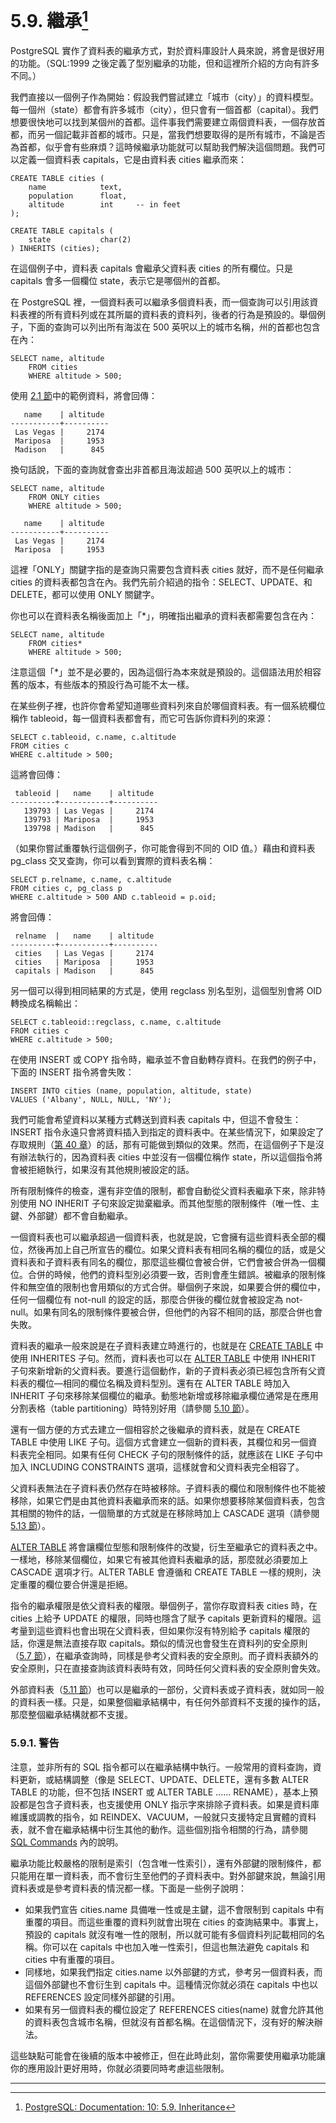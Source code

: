 # 5.9. 繼承[^1]

PostgreSQL 實作了資料表的繼承方式，對於資料庫設計人員來說，將會是很好用的功能。（SQL:1999 之後定義了型別繼承的功能，但和這裡所介紹的方向有許多不同。）

我們直接以一個例子作為開始：假設我們嘗試建立「城市（city）」的資料模型。每一個州（state）都會有許多城市（city），但只會有一個首都（capital）。我們想要很快地可以找到某個州的首都。這件事我們需要建立兩個資料表，一個存放首都，而另一個記載非首都的城市。只是，當我們想要取得的是所有城市，不論是否為首都，似乎會有些麻煩？這時候繼承功能就可以幫助我們解決這個問題。我們可以定義一個資料表 capitals，它是由資料表 cities 繼承而來：

```
CREATE TABLE cities (
    name            text,
    population      float,
    altitude        int     -- in feet
);

CREATE TABLE capitals (
    state           char(2)
) INHERITS (cities);
```

在這個例子中，資料表 capitals 會繼承父資料表 cities 的所有欄位。只是 capitals 會多一個欄位 state，表示它是哪個州的首都。

在 PostgreSQL 裡，一個資料表可以繼承多個資料表，而一個查詢可以引用該資料表裡的所有資料列或在其所屬的資料表的資料列，後者的行為是預設的。舉個例子，下面的查詢可以列出所有海沷在 500 英呎以上的城市名稱，州的首都也包含在內：

```
SELECT name, altitude
    FROM cities
    WHERE altitude > 500;
```

使用 [2.1 節](/the-sql-language/21-introduction.md)中的範例資料，將會回傳：

```
   name    | altitude
-----------+----------
 Las Vegas |     2174
 Mariposa  |     1953
 Madison   |      845
```

換句話說，下面的查詢就會查出非首都且海沷超過 500 英呎以上的城市：

```
SELECT name, altitude
    FROM ONLY cities
    WHERE altitude > 500;

   name    | altitude
-----------+----------
 Las Vegas |     2174
 Mariposa  |     1953
```

這裡「ONLY」關鍵字指的是查詢只需要包含資料表 cities 就好，而不是任何繼承 cities 的資料表都包含在內。我們先前介紹過的指令：SELECT、UPDATE、和 DELETE，都可以使用 ONLY 關鍵字。

你也可以在資料表名稱後面加上「\*」，明確指出繼承的資料表都需要包含在內：

```
SELECT name, altitude
    FROM cities*
    WHERE altitude > 500;
```

注意這個「\*」並不是必要的，因為這個行為本來就是預設的。這個語法用於相容舊的版本，有些版本的預設行為可能不太一樣。

在某些例子裡，也許你會希望知道哪些資料列來自於哪個資料表。有一個系統欄位稱作 tableoid，每一個資料表都會有，而它可告訴你資料列的來源：

```
SELECT c.tableoid, c.name, c.altitude
FROM cities c
WHERE c.altitude > 500;
```

這將會回傳：

```
 tableoid |   name    | altitude
----------+-----------+----------
   139793 | Las Vegas |     2174
   139793 | Mariposa  |     1953
   139798 | Madison   |      845
```

（如果你嘗試重覆執行這個例子，你可能會得到不同的 OID 值。）藉由和資料表 pg\_class 交叉查詢，你可以看到實際的資料表名稱：

```
SELECT p.relname, c.name, c.altitude
FROM cities c, pg_class p
WHERE c.altitude > 500 AND c.tableoid = p.oid;
```

將會回傳：

```
 relname  |   name    | altitude
----------+-----------+----------
 cities   | Las Vegas |     2174
 cities   | Mariposa  |     1953
 capitals | Madison   |      845
```

另一個可以得到相同結果的方式是，使用 regclass 別名型別，這個型別會將 OID 轉換成名稱輸出：

```
SELECT c.tableoid::regclass, c.name, c.altitude
FROM cities c
WHERE c.altitude > 500;
```

在使用 INSERT 或 COPY 指令時，繼承並不會自動轉存資料。在我們的例子中，下面的 INSERT 指令將會失敗：

```
INSERT INTO cities (name, population, altitude, state)
VALUES ('Albany', NULL, NULL, 'NY');
```

我們可能會希望資料以某種方式轉送到資料表 capitals 中，但這不會發生：INSERT 指令永遠只會將資料插入到指定的資料表中。在某些情況下，如果設定了存取規則（[第 40 章](/v-server-programming/the-rule-system.md)）的話，那有可能做到類似的效果。然而，在這個例子下是沒有辦法執行的，因為資料表 cities 中並沒有一個欄位稱作 state，所以這個指令將會被拒絕執行，如果沒有其他規則被設定的話。

所有限制條件的檢查，還有非空值的限制，都會自動從父資料表繼承下來，除非特別使用 NO INHERIT 子句來設定拋棄繼承。而其他型態的限制條件（唯一性、主鍵、外部鍵）都不會自動繼承。

一個資料表也可以繼承超過一個資料表，也就是說，它會擁有這些資料表全部的欄位，然後再加上自己所宣告的欄位。如果父資料表有相同名稱的欄位的話，或是父資料表和子資料表有同名的欄位，那麼這些欄位會被合併，它們會被合併為一個欄位。合併的時候，他們的資料型別必須要一致，否則會產生錯誤。被繼承的限制條件和無空值的限制也會用類似的方式合併。舉個例子來說，如果要合併的欄位中，任何一個欄位有 not-null 的設定的話，那麼合併後的欄位就會被設定為 not-null。如果有同名的限制條件要被合併，但他們的內容不相同的話，那麼合併也會失敗。

資料表的繼承一般來說是在子資料表建立時進行的，也就是在 [CREATE TABLE](/vi-reference/i-sql-commands/create-table.md) 中使用 INHERITES 子句。然而，資料表也可以在 [ALTER TABLE](/vi-reference/i-sql-commands/alter-table.md) 中使用 INHERIT 子句來新增新的父資料表。要進行這個動作，新的子資料表必須已經包含所有父資料表的欄位—相同的欄位名稱及資料型別。還有在 ALTER TABLE 時加入 INHERIT 子句來移除某個欄位的繼承。動態地新增或移除繼承欄位通常是在應用分割表格（table partitioning）時特別好用（請參閱 [5.10 節](/ii-the-sql-language/data-definition/510-table-partitioning.md)）。

還有一個方便的方式去建立一個相容於之後繼承的資料表，就是在 CREATE TABLE 中使用 LIKE 子句。這個方式會建立一個新的資料表，其欄位和另一個資料表完全相同。如果有任何 CHECK 子句的限制條件的話，就應該在 LIKE 子句中加入 INCLUDING CONSTRAINTS 選項，這樣就會和父資料表完全相容了。

父資料表無法在子資料表仍然存在時被移除。子資料表的欄位和限制條件也不能被移除，如果它們是由其他資料表繼承而來的話。如果你想要移除某個資料表，包含其相關的物件的話，一個簡單的方式就是在移除時加上 CASCADE 選項（請參閱 [5.13 節](/ii-the-sql-language/data-definition/513-dependency-tracking.md)）。

[ALTER TABLE](/vi-reference/i-sql-commands/alter-table.md) 將會讓欄位型態和限制條件的改變，衍生至繼承它的資料表之中。一樣地，移除某個欄位，如果它有被其他資料表繼承的話，那麼就必須要加上 CASCADE 選項才行。ALTER TABLE 會遵循和 CREATE TABLE 一樣的規則，決定重覆的欄位要合併還是拒絕。

指令的繼承權限是依父資料表的權限。舉個例子，當你存取資料表 cities 時，在 cities 上給予 UPDATE 的權限，同時也隱含了賦予 capitals 更新資料的權限。這考量到這些資料也會出現在父資料表，但如果你沒有特別給予 capitals 權限的話，你還是無法直接存取 capitals。類似的情況也會發生在資料列的安全原則（[5.7 節](/ii-the-sql-language/data-definition/57-row-security-policies.md)），在繼承查詢時，同樣是參考父資料表的安全原則。而子資料表額外的安全原則，只在直接查詢該資料表時有效，同時任何父資料表的安全原則會失效。

外部資料表（[5.11 節](/ii-the-sql-language/data-definition/511-foreign-data.md)）也可以是繼承的一部份，父資料表或子資料表，就如同一般的資料表一樣。只是，如果整個繼承結構中，有任何外部資料不支援的操作的話，那麼整個繼承結構就都不支援。

### 5.9.1. 警告

注意，並非所有的 SQL 指令都可以在繼承結構中執行。一般常用的資料查詢，資料更新，或結構調整（像是 SELECT、UPDATE、DELETE，還有多數 ALTER TABLE 的功能，但不包括 INSERT 或 ALTER TABLE ...... RENAME），基本上預設都是包含子資料表，也支援使用 ONLY 指示字來排除子資料表。如果是資料庫維護或調教的指令，如 REINDEX、VACUUM，一般就只支援特定且實體的資料表，就不會在繼承結構中衍生其他的動作。這些個別指令相關的行為，請參閱 [SQL Commands](/vi-reference/i-sql-commands.md) 內的說明。

繼承功能比較嚴格的限制是索引（包含唯一性索引），還有外部鍵的限制條件，都只能用在單一資料表，而不會衍生至他們的子資料表中。對外部鍵來說，無論引用資料表或是參考資料表的情況都一樣。下面是一些例子說明：

* 如果我們宣告 cities.name 具備唯一性或是主鍵，這不會限制到 capitals 中有重覆的項目。而這些重覆的資料列就會出現在 cities 的查詢結果中。事實上，預設的 capitals 就沒有唯一性的限制，所以就可能有多個資料列記載相同的名稱。你可以在 capitals 中也加入唯一性索引，但這也無法避免 capitals 和 cities 中有重覆的項目。
* 同樣地，如果我們指定 cities.name 以外部鍵的方式，參考另一個資料表，而這個外部鍵也不會衍生到 capitals 中。這種情況你就必須在 capitals 中也以 REFERENCES 設定同樣外部鍵的引用。
* 如果有另一個資料表的欄位設定了 REFERENCES cities\(name\) 就會允許其他的資料表包含城市名稱，但就沒有首都名稱。在這個情況下，沒有好的解決辦法。

這些缺點可能會在後續的版本中被修正，但在此時此刻，當你需要使用繼承功能讓你的應用設計更好用時，你就必須要同時考慮這些限制。

---

[^1]: [PostgreSQL: Documentation: 10: 5.9. Inheritance](https://www.postgresql.org/docs/10/static/ddl-inherit.html)

